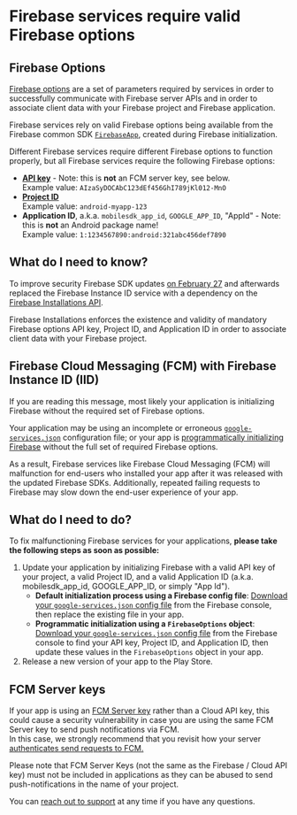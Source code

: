 # Firebase services require valid Firebase options
## Firebase Options
[Firebase options](https://firebase.google.com/docs/reference/android/com/google/firebase/FirebaseOptions) are a set of parameters required by services in order to successfully communicate with Firebase server APIs and in order to associate client data with your Firebase project and Firebase application.

Firebase services rely on valid Firebase options being available from the Firebase common SDK [`FirebaseApp`](https://firebase.google.com/docs/reference/android/com/google/firebase/FirebaseApp), created during Firebase initialization.

Different Firebase services require different Firebase options to function properly, but all Firebase services require the following Firebase options:
* [**API key**](https://cloud.google.com/docs/authentication/api-keys) - Note: this is **not** an FCM server key, see below. \
  Example value: `AIzaSyDOCAbC123dEf456GhI789jKl012-MnO`
* [**Project ID**](https://firebase.google.com/docs/projects/learn-more#project-id) \
  Example value: `android-myapp-123`
* **Application ID**, a.k.a. `mobilesdk_app_id`, `GOOGLE_APP_ID`, "AppId" - Note: this is **not** an Android package name! \
  Example value: `1:1234567890:android:321abc456def7890`

## What do I need to know?
To improve security Firebase SDK updates [on February 27](https://firebase.google.com/support/release-notes/android#2020-02-27) and afterwards replaced the Firebase Instance ID service with a dependency on the [Firebase Installations API](https://console.cloud.google.com/apis/library/firebaseinstallations.googleapis.com).

Firebase Installations enforces the existence and validity of mandatory Firebase options API key, Project ID, and Application ID in order to associate client data with your Firebase project. 
## Firebase Cloud Messaging (FCM) with Firebase Instance ID (IID)
If you are reading this message, most likely your application is initializing Firebase without the required set of Firebase options.

Your application may be using an incomplete or erroneous [`google-services.json`](https://firebase.google.com/docs/reference/android/com/google/firebase/FirebaseApp) configuration file; or your app is [programmatically initializing Firebase](https://firebase.google.com/docs/projects/multiprojects) without the full set of required Firebase options.

As a result, Firebase services like Firebase Cloud Messaging (FCM) will malfunction for end-users who installed your app after it was released with the updated Firebase SDKs. Additionally, repeated failing requests to Firebase may slow down the end-user experience of your app.

## What do I need to do?
To fix malfunctioning Firebase services for your applications, **please take the following steps as soon as possible:**
1. Update your application by initializing Firebase with a valid API key of your project, a valid Project ID, and a valid Application ID (a.k.a. mobilesdk_app_id, GOOGLE_APP_ID, or simply "App Id").
    * **Default initialization process using a Firebase config file**: [Download your `google-services.json` config file](https://support.google.com/firebase/answer/7015592) from the Firebase console, then replace the existing file in your app.
    * **Programmatic initialization using a `FirebaseOptions` object**: [Download your `google-services.json` config file](https://support.google.com/firebase/answer/7015592) from the Firebase console to find your API key, Project ID, and Application ID, then update these values in the `FirebaseOptions` object in your app.
1. Release a new version of your app to the Play Store.

## FCM Server keys
If your app is using an [FCM Server key](https://firebase.google.com/docs/cloud-messaging/auth-server#authorize-legacy-protocol-send-requests) rather than a Cloud API key, this could cause a security vulnerability in case you are using the same FCM Server key to send push notifications via FCM. \
In this case, we strongly recommend that you revisit how your server [authenticates send requests to FCM.](https://firebase.google.com/docs/cloud-messaging/auth-server)

Please note that FCM Server Keys (not the same as the Firebase / Cloud API key) must not be included in applications as they can be abused to send push-notifications in the name of your project.

You can [reach out to support](https://firebase.google.com/support/contact?utm_source=email&utm_medium=email&utm_campaign=firebase-installations-api-restrictions-problem) at any time if you have any questions.

